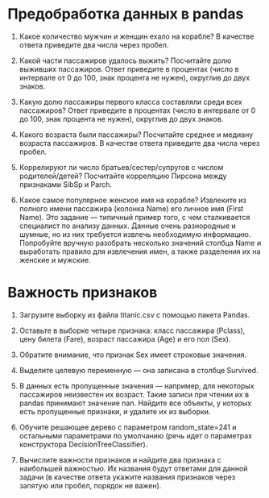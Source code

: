 # Предобработка данных в pandas
1. Какое количество мужчин и женщин ехало на корабле? В качестве ответа приведите два числа через пробел.

1. Какой части пассажиров удалось выжить? Посчитайте долю выживших пассажиров. Ответ приведите в процентах (число в интервале от 0 до 100, знак процента не нужен), округлив до двух знаков.

1. Какую долю пассажиры первого класса составляли среди всех пассажиров? Ответ приведите в процентах (число в интервале от 0 до 100, знак процента не нужен), округлив до двух знаков.

1. Какого возраста были пассажиры? Посчитайте среднее и медиану возраста пассажиров. В качестве ответа приведите два числа через пробел.

1. Коррелируют ли число братьев/сестер/супругов с числом родителей/детей? Посчитайте корреляцию Пирсона между признаками SibSp и Parch.

1. Какое самое популярное женское имя на корабле? Извлеките из полного имени пассажира (колонка Name) его личное имя (First Name). Это задание — типичный пример того, с чем сталкивается специалист по анализу данных. Данные очень разнородные и шумные, но из них требуется извлечь необходимую информацию. Попробуйте вручную разобрать несколько значений столбца Name и выработать правило для извлечения имен, а также разделения их на женские и мужские.

# Важность признаков
1. Загрузите выборку из файла titanic.csv с помощью пакета Pandas.

1. Оставьте в выборке четыре признака: класс пассажира (Pclass), цену билета (Fare), возраст пассажира (Age) и его пол (Sex).

1. Обратите внимание, что признак Sex имеет строковые значения.

1. Выделите целевую переменную — она записана в столбце Survived.

1. В данных есть пропущенные значения — например, для некоторых пассажиров неизвестен их возраст. Такие записи при чтении их в pandas принимают значение nan. Найдите все объекты, у которых есть пропущенные признаки, и удалите их из выборки.

1. Обучите решающее дерево с параметром random_state=241 и остальными параметрами по умолчанию (речь идет о параметрах конструктора DecisionTreeСlassifier).

1. Вычислите важности признаков и найдите два признака с наибольшей важностью. Их названия будут ответами для данной задачи (в качестве ответа укажите названия признаков через запятую или пробел, порядок не важен).

